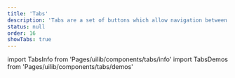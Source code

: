 ```yaml
---
title: 'Tabs'
description: 'Tabs are a set of buttons which allow navigation between content that is related and on the same level of hierarch.'
status: null
order: 16
showTabs: true
---
```


import TabsInfo from 'Pages/uilib/components/tabs/info'
import TabsDemos from 'Pages/uilib/components/tabs/demos'

<TabsInfo />
<TabsDemos />
